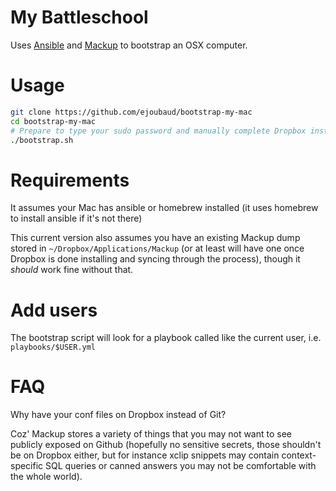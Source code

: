 # My Battleschool

Uses [Ansible](http://www.ansible.com/) and [Mackup](https://github.com/lra/mackup/) to bootstrap an OSX computer.

# Usage

```bash
git clone https://github.com/ejoubaud/bootstrap-my-mac
cd bootstrap-my-mac
# Prepare to type your sudo password and manually complete Dropbox install before Mackup is run
./bootstrap.sh
```

# Requirements

It assumes your Mac has ansible or homebrew installed (it uses homebrew to install ansible if it's not there)

This current version also assumes you have an existing Mackup dump stored in `~/Dropbox/Applications/Mackup` (or at least will have one once Dropbox is done installing and syncing through the process), though it *should* work fine without that.

# Add users

The bootstrap script will look for a playbook called like the current user, i.e. `playbooks/$USER.yml`

# FAQ

Why have your conf files on Dropbox instead of Git?

Coz' Mackup stores a variety of things that you may not want to see publicly exposed on Github (hopefully no sensitive secrets, those shouldn't be on Dropbox either, but for instance xclip snippets may contain context-specific SQL queries or canned answers you may not be comfortable with the whole world).
